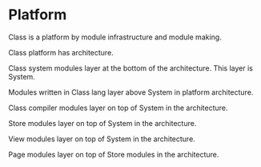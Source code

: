 # Platform

Class is a platform by module infrastructure and module making.

Class platform has architecture.

Class system modules layer at the bottom of the architecture.
This layer is System.

Modules written in Class lang layer above System in platform architecture.

Class compiler modules layer on top of System in the architecture.

Store modules layer on top of System in the architecture.

View modules layer on top of System in the architecture.

Page modules layer on top of Store modules in the architecture.